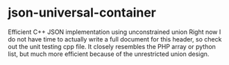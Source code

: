 json-universal-container
========================

Efficient C++ JSON implementation using unconstrained union
Right now I do not have time to actually write a full document for this header,
so check out the unit testing cpp file. It closely resembles the PHP array or
python list, but much more efficient because of the unrestricted union design.
